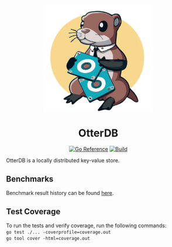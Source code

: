 <p align="center">
<img src="https://raw.githubusercontent.com/PandaSekh/otterdb/main/otterdb.png" width="300"  alt="OtterDB Logo"/>
</p>
<h1 align="center">
  OtterDB
</h1>
<p align="center">
    <a href="https://pkg.go.dev/github.com/PandaSekh/otterdb"><img src="https://pkg.go.dev/badge/github.com/PandaSekh/otterdb.svg" alt="Go Reference"></a>
    <a href="https://github.com/PandaSekh/otterdb/actions/workflows/build.yml"><img src="https://github.com/PandaSekh/otterdb/actions/workflows/build.yml/badge.svg?branch=develop" alt="Build"></a>
</p>
OtterDB is a locally distributed key-value store.

## Benchmarks
Benchmark result history can be found [here](https://pandasekh.github.io/otterdb/dev/bench/). 

## Test Coverage
To run the tests and verify coverage, run the following commands:  
`go test ./... -coverprofile=coverage.out`  
`go tool cover -html=coverage.out`